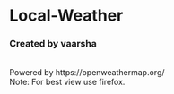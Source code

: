 # Local-Weather
 <h3>Created by vaarsha</h3><br>
<!--Weather Icons by  https://erikflowers.github.io/weather-icons/ <br>-->
Powered by https://openweathermap.org/<br> Note: For best view use firefox.

